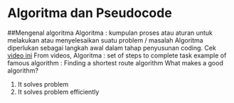 # Algoritma dan Pseudocode
##Mengenal algoritma
Algoritma : kumpulan proses atau aturan untuk melakukan atau menyelesaikan suatu problem / masalah
Algoritma diperlukan sebagai langkah awal dalam tahap penyusunan coding.
Cek [video ini](https://www.khanacademy.org/computing/computer-science/algorithms/intro-to-algorithms/v/what-are-algorithms)
From videos, 
Algoritma : set of steps to complete task
example of famous algorithm : Finding a shortest route algorithm
What makes a good algorithm?
1. It solves problem
1. It solves problem efficiently

